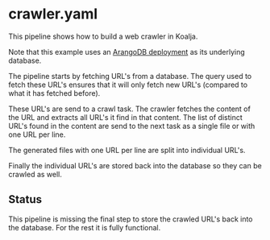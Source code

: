 # crawler.yaml

This pipeline shows how to build a web crawler in Koalja.

Note that this example uses an [ArangoDB deployment](https://github.com/arangodb/kube-arangodb)
as its underlying database.

The pipeline starts by fetching URL's from a database.
The query used to fetch these URL's ensures that it will only fetch
new URL's (compared to what it has fetched before).

These URL's are send to a crawl task. The crawler fetches the content of the URL
and extracts all URL's it find in that content.
The list of distinct URL's found in the content are send to the next task
as a single file or with one URL per line.

The generated files with one URL per line are split into individual URL's.

Finally the individual URL's are stored back into the database so they can
be crawled as well.

## Status

This pipeline is missing the final step to store the crawled URL's back into
the database. For the rest it is fully functional.
